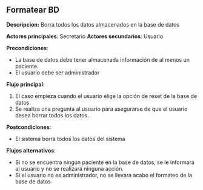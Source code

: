## Formatear BD

**Descripcion:** Borra todos los datos almacenados en la base de datos

**Actores principales**: Secretario
**Actores secundarios**: Usuario

**Precondiciones**: 

* La base de datos debe tener almacenada información de al menos un paciente.
* El usuario debe ser administrador

**Flujo principal**:
1. El caso empieza cuando el usuario elige la opción de reset de la base de datos.
1. Se realiza una pregunta al usuario para asegurarse de que el usuario desea borrar todos los datos.


**Postcondiciones**: 

* El sistema borra todos los datos del sistema

**Flujos alternativos**:

* Si no se encuentra ningún paciente en la base de datos, se le informará al usuario y no se realizará ninguna acción.
* Si el usuario no es administrador, no se llevara acabo el formateo de la base de datos


